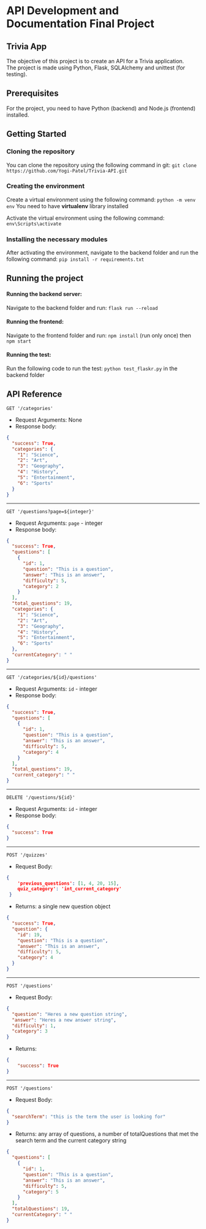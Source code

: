 # API Development and Documentation Final Project

## Trivia App
The objective of this project is to create an API for a Trivia application.  
The project is made using Python, Flask, SQLAlchemy and unittest (for testing).

## Prerequisites
For the project, you need to have Python (backend) and Node.js (frontend) installed.

## Getting Started
### Cloning the repository
You can clone the repository using the following command in git:
`git clone https://github.com/Yogi-Patel/Trivia-API.git`

### Creating the environment
Create a virtual environment using the following command: 
`python -m venv env`
You need to have **virtualenv** library installed

Activate the virtual environment using the following command:
`env\Scripts\activate`

### Installing the necessary modules
After activating the environment, navigate to the backend folder and run the following command:
`pip install -r requirements.txt`

## Running the project 
#### Running the backend server:
Navigate to the backend folder and run:
`flask run --reload`

#### Running the frontend:
Navigate to the frontend folder and run:
`npm install` (run only once)
then 
`npm start`

#### Running the test:
Run the following code to run the test: 
`python test_flaskr.py`
in the backend folder

## API Reference
`GET '/categories'`

- Request Arguments: None
- Response body:
```json
{
  "success": True,
  "categories": {
    "1": "Science",
    "2": "Art",
    "3": "Geography",
    "4": "History",
    "5": "Entertainment",
    "6": "Sports"
  }
}
```

---

`GET '/questions?page=${integer}'`

- Request Arguments: `page` - integer
- Response body:

```json
{
  "success": True,
  "questions": [
    {
      "id": 1,
      "question": "This is a question",
      "answer": "This is an answer",
      "difficulty": 5,
      "category": 2
    }
  ],
  "total_questions": 19,
  "categories": {
    "1": "Science",
    "2": "Art",
    "3": "Geography",
    "4": "History",
    "5": "Entertainment",
    "6": "Sports"
  },
  "currentCategory": " "
}
```

---

`GET '/categories/${id}/questions'`

- Request Arguments: `id` - integer
- Response body:

```json
{
  "success": True,
  "questions": [
    {
      "id": 1,
      "question": "This is a question",
      "answer": "This is an answer",
      "difficulty": 5,
      "category": 4
    }
  ],
  "total_questions": 19,
  "current_category": " "
}
```

---

`DELETE '/questions/${id}'`

- Request Arguments: `id` - integer
- Response body: 
```json
{
  "success": True
}
```

---

`POST '/quizzes'`

- Request Body:

```json
{
    'previous_questions': [1, 4, 20, 15],
    quiz_category': 'int_current_category'
 }
```

- Returns: a single new question object

```json
{
  "success": True,
  "question": {
    "id": 19,
    "question": "This is a question",
    "answer": "This is an answer",
    "difficulty": 5,
    "category": 4
  }
}
```

---

`POST '/questions'`
- Request Body:

```json
{
  "question": "Heres a new question string",
  "answer": "Heres a new answer string",
  "difficulty": 1,
  "category": 3
}
```

- Returns: 
```json
{
    "success": True
}
```
---

`POST '/questions'`

- Request Body:

```json
{
  "searchTerm": "this is the term the user is looking for"
}
```

- Returns: 
any array of questions, a number of totalQuestions that met the search term and the current category string

```json
{
  "questions": [
    {
      "id": 1,
      "question": "This is a question",
      "answer": "This is an answer",
      "difficulty": 5,
      "category": 5
    }
  ],
  "totalQuestions": 19,
  "currentCategory": " "
}
```

